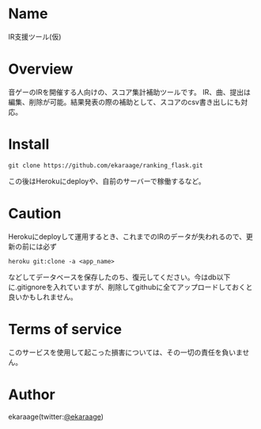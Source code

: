 # Name
IR支援ツール(仮)
# Overview
音ゲーのIRを開催する人向けの、スコア集計補助ツールです。
IR、曲、提出は編集、削除が可能。結果発表の際の補助として、スコアのcsv書き出しにも対応。
# Install
```
git clone https://github.com/ekaraage/ranking_flask.git
```
この後はHerokuにdeployや、自前のサーバーで稼働するなど。
# Caution
Herokuにdeployして運用するとき、これまでのIRのデータが失われるので、更新の前には必ず
```
heroku git:clone -a <app_name>
```
などしてデータベースを保存したのち、復元してください。今はdb以下に.gitignoreを入れていますが、削除してgithubに全てアップロードしておくと良いかもしれません。
# Terms of service
このサービスを使用して起こった損害については、その一切の責任を負いません。
# Author
ekaraage(twitter:[@ekaraage](https://twitter.com/ekaraage/))